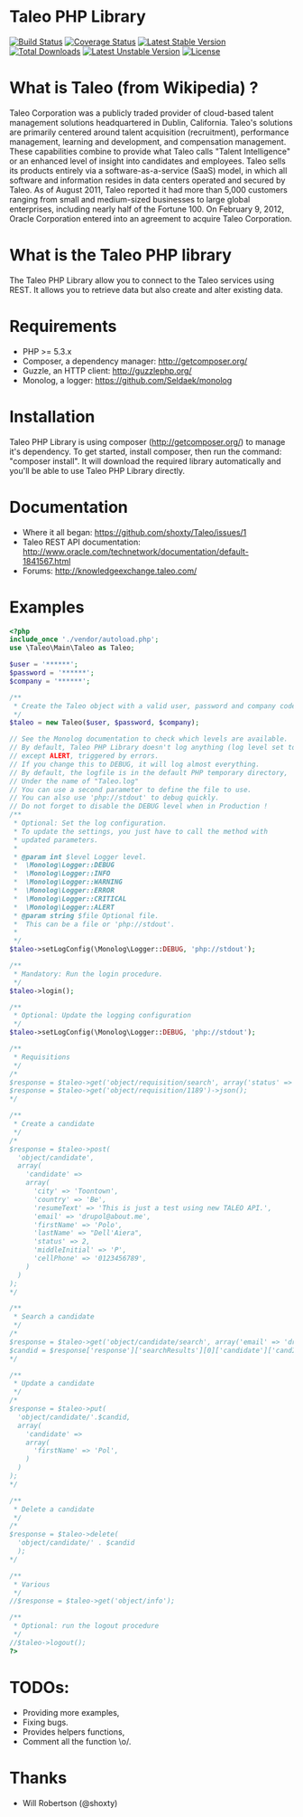 Taleo PHP Library
=================
[![Build Status](https://secure.travis-ci.org/Polzme/Taleo.png)](http://travis-ci.org/Polzme/Taleo)
[![Coverage Status](https://coveralls.io/repos/Polzme/Taleo/badge.png?branch=master)](https://coveralls.io/r/Polzme/Taleo?branch=master)
[![Latest Stable Version](https://poser.pugx.org/taleo/lib/v/stable.png)](https://packagist.org/packages/taleo/lib)
[![Total Downloads](https://poser.pugx.org/taleo/lib/downloads.png)](https://packagist.org/packages/taleo/lib)
[![Latest Unstable Version](https://poser.pugx.org/taleo/lib/v/unstable.png)](https://packagist.org/packages/taleo/lib)
[![License](https://poser.pugx.org/taleo/lib/license.png)](https://packagist.org/packages/taleo/lib)

What is Taleo (from Wikipedia) ?
================================
Taleo Corporation was a publicly traded provider of cloud-based talent management solutions headquartered in Dublin, California.
Taleo's solutions are primarily centered around talent acquisition (recruitment), performance management, learning and development, and compensation management.
These capabilities combine to provide what Taleo calls "Talent Intelligence" or an enhanced level of insight into candidates and employees.
Taleo sells its products entirely via a software-as-a-service (SaaS) model, in which all software and information resides in data centers operated and secured by Taleo.
As of August 2011, Taleo reported it had more than 5,000 customers ranging from small and medium-sized businesses to large global enterprises, including nearly half of the Fortune 100.
On February 9, 2012, Oracle Corporation entered into an agreement to acquire Taleo Corporation.

What is the Taleo PHP library
=============================
The Taleo PHP Library allow you to connect to the Taleo services using REST.
It allows you to retrieve data but also create and alter existing data.

Requirements
============
 * PHP >= 5.3.x
 * Composer, a dependency manager: http://getcomposer.org/
 * Guzzle, an HTTP client: http://guzzlephp.org/
 * Monolog, a logger: https://github.com/Seldaek/monolog

Installation
============
Taleo PHP Library is using composer (http://getcomposer.org/) to manage it's dependency.
To get started, install composer, then run the command: "composer install".
It will download the required library automatically and you'll be able to use Taleo PHP Library directly.

Documentation
=============
 * Where it all began: https://github.com/shoxty/Taleo/issues/1
 * Taleo REST API documentation: http://www.oracle.com/technetwork/documentation/default-1841567.html
 * Forums: http://knowledgeexchange.taleo.com/

Examples
========

```php
<?php
include_once './vendor/autoload.php';
use \Taleo\Main\Taleo as Taleo;

$user = '******';
$password = '******';
$company = '******';

/**
 * Create the Taleo object with a valid user, password and company code.
 */
$taleo = new Taleo($user, $password, $company);

// See the Monolog documentation to check which levels are available.
// By default, Taleo PHP Library doesn't log anything (log level set to ALERT)
// except ALERT, triggered by errors.
// If you change this to DEBUG, it will log almost everything.
// By default, the logfile is in the default PHP temporary directory,
// Under the name of "Taleo.log"
// You can use a second parameter to define the file to use.
// You can also use 'php://stdout' to debug quickly.
// Do not forget to disable the DEBUG level when in Production !
/**
 * Optional: Set the log configuration.
 * To update the settings, you just have to call the method with
 * updated parameters.
 *
 * @param int $level Logger level.
 *  \Monolog\Logger::DEBUG
 *  \Monolog\Logger::INFO
 *  \Monolog\Logger::WARNING
 *  \Monolog\Logger::ERROR
 *  \Monolog\Logger::CRITICAL
 *  \Monolog\Logger::ALERT
 * @param string $file Optional file.
 *  This can be a file or 'php://stdout'.
 *
 */
$taleo->setLogConfig(\Monolog\Logger::DEBUG, 'php://stdout');

/**
 * Mandatory: Run the login procedure.
 */
$taleo->login();

/**
 * Optional: Update the logging configuration
 */
$taleo->setLogConfig(\Monolog\Logger::DEBUG, 'php://stdout');

/**
 * Requisitions
 */
/*
$response = $taleo->get('object/requisition/search', array('status' => 'open', 'cws' => 1))->json();
$response = $taleo->get('object/requisition/1189')->json();
*/

/**
 * Create a candidate
 */
/*
$response = $taleo->post(
  'object/candidate',
  array(
    'candidate' =>
    array(
      'city' => 'Toontown',
      'country' => 'Be',
      'resumeText' => 'This is just a test using new TALEO API.',
      'email' => 'drupol@about.me',
      'firstName' => 'Polo',
      'lastName' => "Dell'Aiera",
      'status' => 2,
      'middleInitial' => 'P',
      'cellPhone' => '0123456789',
    )
  )
);
*/

/**
 * Search a candidate
 */
/*
$response = $taleo->get('object/candidate/search', array('email' => 'drupol@about.me'))->json();
$candid = $response['response']['searchResults'][0]['candidate']['candId'];
*/

/**
 * Update a candidate
 */
/*
$response = $taleo->put(
  'object/candidate/'.$candid,
  array(
    'candidate' =>
    array(
      'firstName' => 'Pol',
    )
  )
);
*/

/**
 * Delete a candidate
 */
/*
$response = $taleo->delete(
  'object/candidate/' . $candid
  );
*/

/**
 * Various
 */
//$response = $taleo->get('object/info');

/**
 * Optional: run the logout procedure
 */
//$taleo->logout();
?>
```

TODOs:
======
 * Providing more examples,
 * Fixing bugs.
 * Provides helpers functions,
 * Comment all the function \o/.

Thanks
======
 * Will Robertson (@shoxty)
